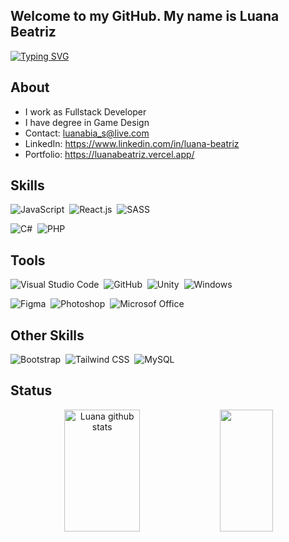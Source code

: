 ## Welcome to my GitHub. My name is Luana Beatriz
[![Typing SVG](https://readme-typing-svg.demolab.com?font=Raleway&size=25&duration=1700&pause=10&color=C9284D&center=false&vCenter=false&width=1000&lines=Full+Stack+Web+Developer;Game+Developer)](https://www.linkedin.com/in/luana-beatriz-dos-santos-4095b8107/)

## About
* I work as Fullstack Developer
* I have degree in Game Design
* Contact: luanabia_s@live.com
* LinkedIn: https://www.linkedin.com/in/luana-beatriz
* Portfolio: https://luanabeatriz.vercel.app/
&nbsp;

## Skills
![JavaScript](https://img.shields.io/badge/-JavaScript-D96882?style=for-the-badge&logo=javascript&logoColor=FFFFFF&labelColor=C9284D&textColor=0D1117)&nbsp;
![React.js](https://img.shields.io/badge/-React.js-D96882?style=for-the-badge&logo=react&logoColor=FFFFFF&labelColor=C9284D)&nbsp;
![SASS](https://img.shields.io/badge/-SASS-D96882?style=for-the-badge&logo=Sass&logoColor=FFFFFF&labelColor=C9284D)&nbsp;

![C#](https://img.shields.io/badge/-CSharp-E0869B?style=for-the-badge&logo=CSharp&logoColor=FFFFFF&labelColor=D96882)&nbsp;
![PHP](https://img.shields.io/badge/-PHP-E0869B?style=for-the-badge&logo=PHP&logoColor=FFFFFF&labelColor=D96882)&nbsp;


## Tools
![Visual Studio Code](https://img.shields.io/badge/-Visual%20Studio%20Code-D96882?style=for-the-badge&logo=VisualStudioCode&logoColor=FFFFFF&labelColor=C9284D)&nbsp;
![GitHub](https://img.shields.io/badge/-GitHub-D96882?style=for-the-badge&logo=github&logoColor=FFFFFF&labelColor=C9284D)&nbsp;
![Unity](https://img.shields.io/badge/-Unity-D96882?style=for-the-badge&logo=Unity&logoColor=FFFFFF&labelColor=C9284D)&nbsp;
![Windows](https://img.shields.io/badge/-Windows-D96882?style=for-the-badge&logo=Windows&logoColor=FFFFFF&labelColor=C9284D)&nbsp;

![Figma](https://img.shields.io/badge/-Figma-E0869B?style=for-the-badge&logo=Figma&logoColor=FFFFFF&labelColor=D96882)&nbsp;
![Photoshop](https://img.shields.io/badge/-Photoshop-E0869B?style=for-the-badge&logo=adobephotoshop&logoColor=FFFFFF&labelColor=D96882)&nbsp;
![Microsof Office](https://img.shields.io/badge/-microsoft%20office-E0869B?style=for-the-badge&logo=microsoftoffice&logoColor=FFFFFF&labelColor=D96882)&nbsp;

## Other Skills
![Bootstrap](https://img.shields.io/badge/-Bootstrap-E0869B?style=for-the-badge&logo=Bootstrap&logoColor=FFFFFF&labelColor=D96882)&nbsp;
![Tailwind CSS](https://img.shields.io/badge/-tailwind%20css-E0869B?style=for-the-badge&logo=tailwindcss&logoColor=FFFFFF&labelColor=D96882)&nbsp;
![MySQL](https://img.shields.io/badge/-mysql-E0869B?style=for-the-badge&logo=mysql&logoColor=FFFFFF&labelColor=D96882)&nbsp;


## Status
<div align="center">  
  <img width="49%" height="195px" src="https://github-readme-stats.vercel.app/api?username=lubias&show_icons=true&count_private=true&hide_border=true&title_color=00bfbf&icon_color=00bfbf&text_color=c9d1d9&bg_color=0d1117" alt="Luana github stats" /> 
  <img width="41%" height="195px" src="https://github-readme-stats.vercel.app/api/top-langs/?username=lubias&layout=compact&hide_border=true&title_color=00bfbf&text_color=00bfbf&bg_color=0d1117" />
</div>


<!--
**lubias/lubias** is a ✨ _special_ ✨ repository because its `README.md` (this file) appears on your GitHub profile.

Here are some ideas to get you started:

- 🔭 I’m currently working on ...
- 🌱 I’m currently learning ...
- 👯 I’m looking to collaborate on ...
- 🤔 I’m looking for help with ...
- 💬 Ask me about ...
- 📫 How to reach me: ...
- 😄 Pronouns: ...
- ⚡ Fun fact: ...
-->
